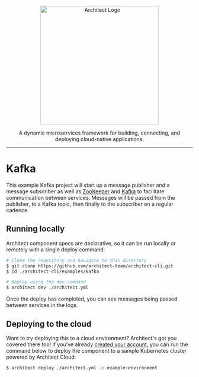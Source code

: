 <p align="center">
  <a href="//architect.io" target="blank"><img src="https://docs.architect.io/img/logo.svg" width="320" alt="Architect Logo" /></a>
</p>

<p align="center">
  A dynamic microservices framework for building, connecting, and deploying cloud-native applications.
</p>

---

# Kafka

This example Kafka project will start up a message publisher and a message subscriber as well as [ZooKeeper](https://zookeeper.apache.org/) and [Kafka](https://kafka.apache.org/) to facilitate communication between services. Messages will be passed from the publisher, to a Kafka topic, then finally to the subscriber on a regular cadence.

## Running locally

Architect component specs are declarative, so it can be run locally or remotely with a single deploy command:

```sh
# Clone the repository and navigate to this directory
$ git clone https://github.com/architect-team/architect-cli.git
$ cd ./architect-cli/examples/kafka

# Deploy using the dev command
$ architect dev ./architect.yml
```

Once the deploy has completed, you can see messages being passed between services in the logs.

## Deploying to the cloud

Want to try deploying this to a cloud environment? Architect's got you covered there too! if you've already [created your account](https://cloud.architect.io/signup), you can run the command below to deploy the component to a sample Kubernetes cluster powered by Architect Cloud:

```sh
$ architect deploy ./architect.yml -e example-environment
```
